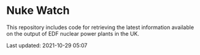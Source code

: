 # Nuke Watch

This repository includes code for retrieving the latest information available on the output of EDF nuclear power plants in the UK.

Last updated: 2021-10-29 05:07